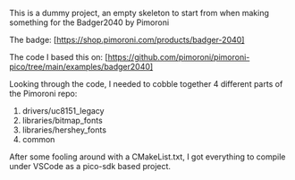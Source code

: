 This is a dummy project, an empty skeleton to start from when making something for the Badger2040 by Pimoroni

The badge:
[https://shop.pimoroni.com/products/badger-2040]

The code I based this on:
[https://github.com/pimoroni/pimoroni-pico/tree/main/examples/badger2040]

Looking through the code, I needed to cobble together 4 different parts of the Pimoroni repo:
1. drivers/uc8151_legacy
2. libraries/bitmap_fonts
3. libraries/hershey_fonts
4. common

After some fooling around with a CMakeList.txt, I got everything to compile under VSCode as a pico-sdk based project.
